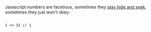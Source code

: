 Javascript numbers are facetious, sometimes they [play hide and seek](https://wtfjs.com/wtfs/2010-07-22-magic-increasing-number), sometimes they just won't obey:

<code>
1 << 32 // 1
</code>
